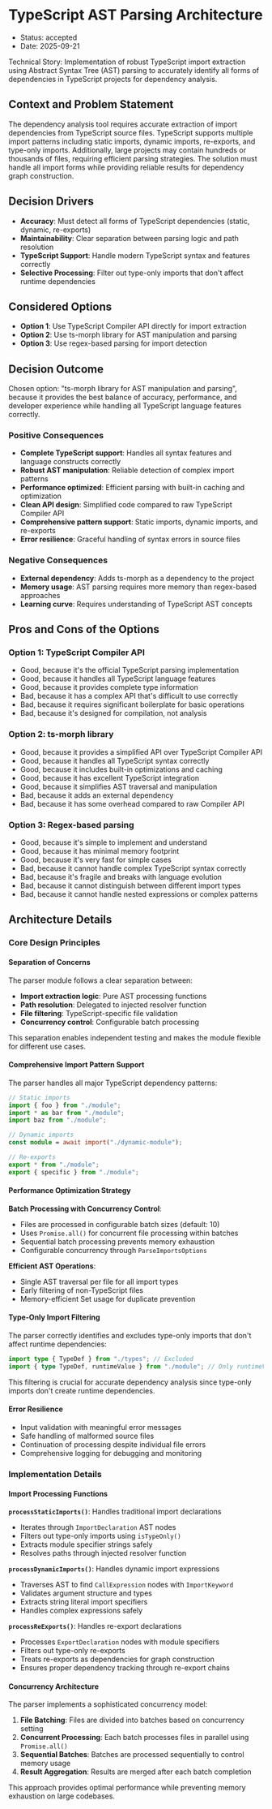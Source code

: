# TypeScript AST Parsing Architecture

- Status: accepted
- Date: 2025-09-21

Technical Story: Implementation of robust TypeScript import extraction using Abstract Syntax Tree (AST) parsing to accurately identify all forms of dependencies in TypeScript projects for dependency analysis.

## Context and Problem Statement

The dependency analysis tool requires accurate extraction of import dependencies from TypeScript source files. TypeScript supports multiple import patterns including static imports, dynamic imports, re-exports, and type-only imports. Additionally, large projects may contain hundreds or thousands of files, requiring efficient parsing strategies. The solution must handle all import forms while providing reliable results for dependency graph construction.

## Decision Drivers

- **Accuracy**: Must detect all forms of TypeScript dependencies (static, dynamic, re-exports)
- **Maintainability**: Clear separation between parsing logic and path resolution
- **TypeScript Support**: Handle modern TypeScript syntax and features correctly
- **Selective Processing**: Filter out type-only imports that don't affect runtime dependencies

## Considered Options

- **Option 1**: Use TypeScript Compiler API directly for import extraction
- **Option 2**: Use ts-morph library for AST manipulation and parsing
- **Option 3**: Use regex-based parsing for import detection

## Decision Outcome

Chosen option: "ts-morph library for AST manipulation and parsing", because it provides the best balance of accuracy, performance, and developer experience while handling all TypeScript language features correctly.

### Positive Consequences

- **Complete TypeScript support**: Handles all syntax features and language constructs correctly
- **Robust AST manipulation**: Reliable detection of complex import patterns
- **Performance optimized**: Efficient parsing with built-in caching and optimization
- **Clean API design**: Simplified code compared to raw TypeScript Compiler API
- **Comprehensive pattern support**: Static imports, dynamic imports, and re-exports
- **Error resilience**: Graceful handling of syntax errors in source files

### Negative Consequences

- **External dependency**: Adds ts-morph as a dependency to the project
- **Memory usage**: AST parsing requires more memory than regex-based approaches
- **Learning curve**: Requires understanding of TypeScript AST concepts

## Pros and Cons of the Options

### Option 1: TypeScript Compiler API

- Good, because it's the official TypeScript parsing implementation
- Good, because it handles all TypeScript language features
- Good, because it provides complete type information
- Bad, because it has a complex API that's difficult to use correctly
- Bad, because it requires significant boilerplate for basic operations
- Bad, because it's designed for compilation, not analysis

### Option 2: ts-morph library

- Good, because it provides a simplified API over TypeScript Compiler API
- Good, because it handles all TypeScript syntax correctly
- Good, because it includes built-in optimizations and caching
- Good, because it has excellent TypeScript integration
- Good, because it simplifies AST traversal and manipulation
- Bad, because it adds an external dependency
- Bad, because it has some overhead compared to raw Compiler API

### Option 3: Regex-based parsing

- Good, because it's simple to implement and understand
- Good, because it has minimal memory footprint
- Good, because it's very fast for simple cases
- Bad, because it cannot handle complex TypeScript syntax correctly
- Bad, because it's fragile and breaks with language evolution
- Bad, because it cannot distinguish between different import types
- Bad, because it cannot handle nested expressions or complex patterns

## Architecture Details

### Core Design Principles

#### Separation of Concerns

The parser module follows a clear separation between:

- **Import extraction logic**: Pure AST processing functions
- **Path resolution**: Delegated to injected resolver function
- **File filtering**: TypeScript-specific file validation
- **Concurrency control**: Configurable batch processing

This separation enables independent testing and makes the module flexible for different use cases.

#### Comprehensive Import Pattern Support

The parser handles all major TypeScript dependency patterns:

```typescript
// Static imports
import { foo } from "./module";
import * as bar from "./module";
import baz from "./module";

// Dynamic imports
const module = await import("./dynamic-module");

// Re-exports
export * from "./module";
export { specific } from "./module";
```

#### Performance Optimization Strategy

**Batch Processing with Concurrency Control**:

- Files are processed in configurable batch sizes (default: 10)
- Uses `Promise.all()` for concurrent file processing within batches
- Sequential batch processing prevents memory exhaustion
- Configurable concurrency through `ParseImportsOptions`

**Efficient AST Operations**:

- Single AST traversal per file for all import types
- Early filtering of non-TypeScript files
- Memory-efficient Set usage for duplicate prevention

#### Type-Only Import Filtering

The parser correctly identifies and excludes type-only imports that don't affect runtime dependencies:

```typescript
import type { TypeDef } from "./types"; // Excluded
import { type TypeDef, runtimeValue } from "./module"; // Only runtimeValue included
```

This filtering is crucial for accurate dependency analysis since type-only imports don't create runtime dependencies.

#### Error Resilience

- Input validation with meaningful error messages
- Safe handling of malformed source files
- Continuation of processing despite individual file errors
- Comprehensive logging for debugging and monitoring

### Implementation Details

#### Import Processing Functions

**`processStaticImports()`**: Handles traditional import declarations

- Iterates through `ImportDeclaration` AST nodes
- Filters out type-only imports using `isTypeOnly()`
- Extracts module specifier strings safely
- Resolves paths through injected resolver function

**`processDynamicImports()`**: Handles dynamic import expressions

- Traverses AST to find `CallExpression` nodes with `ImportKeyword`
- Validates argument structure and types
- Extracts string literal import specifiers
- Handles complex expressions safely

**`processReExports()`**: Handles re-export declarations

- Processes `ExportDeclaration` nodes with module specifiers
- Filters out type-only re-exports
- Treats re-exports as dependencies for graph construction
- Ensures proper dependency tracking through re-export chains

#### Concurrency Architecture

The parser implements a sophisticated concurrency model:

1. **File Batching**: Files are divided into batches based on concurrency setting
2. **Concurrent Processing**: Each batch processes files in parallel using `Promise.all()`
3. **Sequential Batches**: Batches are processed sequentially to control memory usage
4. **Result Aggregation**: Results are merged after each batch completion

This approach provides optimal performance while preventing memory exhaustion on large codebases.
